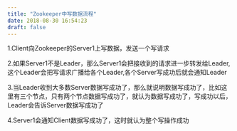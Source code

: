 ```yaml
---
title: "Zookeeper中写数据流程"
date: 2018-08-30 16:54:23
draft: false
---
```

1.Client向Zookeeper的Server1上写数据，发送一个写请求

2.如果Server1不是Leader，那么Server1会把接收到的请求进一步转发给Leader,这个Leader会把写请求广播给各个Leader,各个Server写成功后就会通知Leader

3.当Leader收到大多数Server数据写成功了，那么就说明数据写成功了，比如这里有三个节点，只有两个节点数据写成功了，就认为数据写成功了，写成功以后，Leader会告诉Server数据写成功了

4.Server1会通知Client数据写成功了，这时就认为整个写操作成功